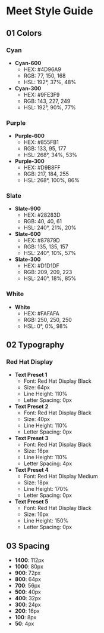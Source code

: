 # Meet Style Guide

## 01 Colors

### Cyan
- **Cyan-600**
  - HEX: #4D96A9
  - RGB: 77, 150, 168
  - HSL: 192°, 37%, 48%
- **Cyan-300**
  - HEX: #9FE3F9
  - RGB: 143, 227, 249
  - HSL: 192°, 90%, 77%

### Purple
- **Purple-600**
  - HEX: #855FB1
  - RGB: 133, 95, 177
  - HSL: 268°, 34%, 53%
- **Purple-300**
  - HEX: #D9B8FF
  - RGB: 217, 184, 255
  - HSL: 268°, 100%, 86%

### Slate
- **Slate-900**
  - HEX: #28283D
  - RGB: 40, 40, 61
  - HSL: 240°, 21%, 20%
- **Slate-600**
  - HEX: #87879D
  - RGB: 135, 135, 157
  - HSL: 240°, 10%, 57%
- **Slate-300**
  - HEX: #D1D1DF
  - RGB: 209, 209, 223
  - HSL: 240°, 18%, 85%

### White
- **White**
  - HEX: #FAFAFA
  - RGB: 250, 250, 250
  - HSL: 0°, 0%, 98%

## 02 Typography

### Red Hat Display
- **Text Preset 1**
  - Font: Red Hat Display Black
  - Size: 64px
  - Line Height: 110%
  - Letter Spacing: 0px
- **Text Preset 2**
  - Font: Red Hat Display Black
  - Size: 40px
  - Line Height: 110%
  - Letter Spacing: 0px
- **Text Preset 3**
  - Font: Red Hat Display Black
  - Size: 16px
  - Line Height: 110%
  - Letter Spacing: 4px
- **Text Preset 4**
  - Font: Red Hat Display Medium
  - Size: 18px
  - Line Height: 170%
  - Letter Spacing: 0px
- **Text Preset 5**
  - Font: Red Hat Display Black
  - Size: 16px
  - Line Height: 150%
  - Letter Spacing: 0px

## 03 Spacing

- **1400**: 112px
- **1000**: 80px
- **900**: 72px
- **800**: 64px
- **700**: 56px
- **500**: 40px
- **400**: 32px
- **300**: 24px
- **200**: 16px
- **100**: 8px
- **50**: 4px